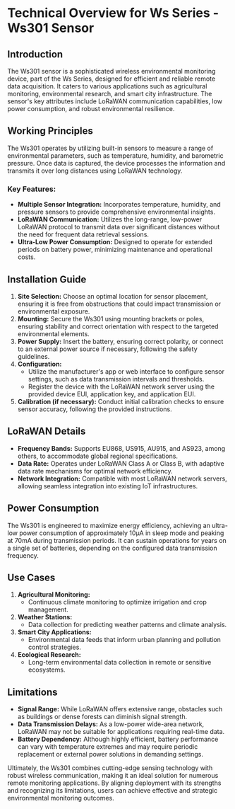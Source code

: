 # Technical Overview for Ws Series - Ws301 Sensor

## Introduction

The Ws301 sensor is a sophisticated wireless environmental monitoring device, part of the Ws Series, designed for efficient and reliable remote data acquisition. It caters to various applications such as agricultural monitoring, environmental research, and smart city infrastructure. The sensor's key attributes include LoRaWAN communication capabilities, low power consumption, and robust environmental resilience.

## Working Principles

The Ws301 operates by utilizing built-in sensors to measure a range of environmental parameters, such as temperature, humidity, and barometric pressure. Once data is captured, the device processes the information and transmits it over long distances using LoRaWAN technology.

### Key Features:
- **Multiple Sensor Integration:** Incorporates temperature, humidity, and pressure sensors to provide comprehensive environmental insights.
- **LoRaWAN Communication:** Utilizes the long-range, low-power LoRaWAN protocol to transmit data over significant distances without the need for frequent data retrieval sessions.
- **Ultra-Low Power Consumption:** Designed to operate for extended periods on battery power, minimizing maintenance and operational costs.

## Installation Guide

1. **Site Selection:** Choose an optimal location for sensor placement, ensuring it is free from obstructions that could impact transmission or environmental exposure.
2. **Mounting:** Secure the Ws301 using mounting brackets or poles, ensuring stability and correct orientation with respect to the targeted environmental elements.
3. **Power Supply:** Insert the battery, ensuring correct polarity, or connect to an external power source if necessary, following the safety guidelines.
4. **Configuration:**
    - Utilize the manufacturer's app or web interface to configure sensor settings, such as data transmission intervals and thresholds.
    - Register the device with the LoRaWAN network server using the provided device EUI, application key, and application EUI.
5. **Calibration (if necessary):** Conduct initial calibration checks to ensure sensor accuracy, following the provided instructions.

## LoRaWAN Details

- **Frequency Bands:** Supports EU868, US915, AU915, and AS923, among others, to accommodate global regional specifications.
- **Data Rate:** Operates under LoRaWAN Class A or Class B, with adaptive data rate mechanisms for optimal network efficiency.
- **Network Integration:** Compatible with most LoRaWAN network servers, allowing seamless integration into existing IoT infrastructures.

## Power Consumption

The Ws301 is engineered to maximize energy efficiency, achieving an ultra-low power consumption of approximately 10μA in sleep mode and peaking at 70mA during transmission periods. It can sustain operations for years on a single set of batteries, depending on the configured data transmission frequency.

## Use Cases

1. **Agricultural Monitoring:**
   - Continuous climate monitoring to optimize irrigation and crop management.
2. **Weather Stations:**
   - Data collection for predicting weather patterns and climate analysis.
3. **Smart City Applications:**
   - Environmental data feeds that inform urban planning and pollution control strategies.
4. **Ecological Research:**
   - Long-term environmental data collection in remote or sensitive ecosystems.

## Limitations

- **Signal Range:** While LoRaWAN offers extensive range, obstacles such as buildings or dense forests can diminish signal strength.
- **Data Transmission Delays:** As a low-power wide-area network, LoRaWAN may not be suitable for applications requiring real-time data.
- **Battery Dependency:** Although highly efficient, battery performance can vary with temperature extremes and may require periodic replacement or external power solutions in demanding settings.

Ultimately, the Ws301 combines cutting-edge sensing technology with robust wireless communication, making it an ideal solution for numerous remote monitoring applications. By aligning deployment with its strengths and recognizing its limitations, users can achieve effective and strategic environmental monitoring outcomes.